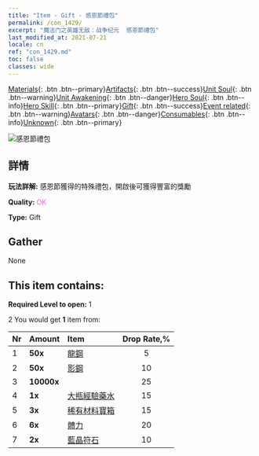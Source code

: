 ```yaml
---
title: "Item - Gift - 感恩節禮包"
permalink: /con_1429/
excerpt: "魔法门之英雄无敌：战争纪元  感恩節禮包"
last_modified_at: 2021-07-21
locale: cn
ref: "con_1429.md"
toc: false
classes: wide
---
```

 [Materials](/ItemsCN/){: .btn .btn--primary}[Artifacts](/ItemsCN/Artifacts/){: .btn .btn--success}[Unit Soul](/ItemsCN/UnitSoul/){: .btn .btn--warning}[Unit Awakening](/ItemsCN/UnitAwakening/){: .btn .btn--danger}[Hero Soul](/ItemsCN/HeroSoul/){: .btn .btn--info}[Hero Skill](/ItemsCN/HeroSkill/){: .btn .btn--primary}[Gift](/ItemsCN/Gift/){: .btn .btn--success}[Event related](/ItemsCN/Events/){: .btn .btn--warning}[Avatars](/ItemsCN/Avatars/){: .btn .btn--danger}[Consumables](/ItemsCN/Consumables/){: .btn .btn--info}[Unknown](/ItemsCN/Unknown/){: .btn .btn--primary}

 ![感恩節禮包](/images/t/i_907043.png)

## 詳情
 **玩法詳解:** 感恩節獲得的特殊禮包，開啟後可獲得豐富的獎勵

 **Quality:** <span style="color: #DA70D6">OK</span>

 **Type:** Gift

## Gather

  None

## This item contains:

 **Required Level to open:** 1

 2 You would get **1** item  from:

  | Nr | Amount |     Item    | Drop Rate,% |
  |:---|:-------|:------------|:---------:|
  | 1 |  **50x** | [龍鋼](/cn/Items/con_880/) | 5 | 
  | 2 |  **50x** | [影鋼](/cn/Items/con_881/) | 10 | 
  | 3 |  **10000x** | <i class="fas fa-coins"/> | 25 | 
  | 4 |  **1x** | [大瓶經驗藥水](/cn/Items/con_702/) | 15 | 
  | 5 |  **3x** | [稀有材料寶箱](/cn/Items/con_757/) | 15 | 
  | 6 |  **6x** | [體力](/cn/Items/con_900/) | 20 | 
  | 7 |  **2x** | [藍晶符石](/cn/Items/con_716/) | 10 | 
